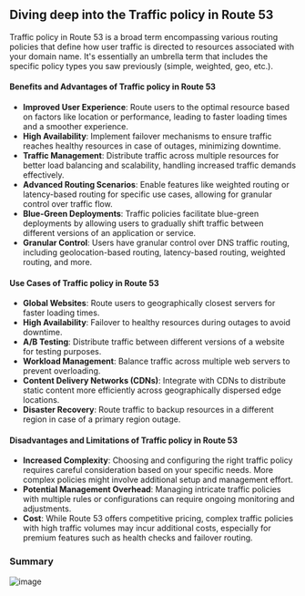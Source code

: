 ## Diving deep into the Traffic policy in Route 53
Traffic policy in Route 53 is a broad term encompassing various routing policies that define how user traffic is directed to resources associated with your domain name. It's essentially an umbrella term that includes the specific policy types you saw previously (simple, weighted, geo, etc.).


#### Benefits and Advantages of Traffic policy in Route 53
* **Improved User Experience**:  Route users to the optimal resource based on factors like location or performance, leading to faster loading times and a smoother experience.
* **High Availability**:  Implement failover mechanisms to ensure traffic reaches healthy resources in case of outages, minimizing downtime.
* **Traffic Management**:  Distribute traffic across multiple resources for better load balancing and scalability, handling increased traffic demands effectively.
* **Advanced Routing Scenarios**:  Enable features like weighted routing or latency-based routing for specific use cases, allowing for granular control over traffic flow.
* **Blue-Green Deployments**: Traffic policies facilitate blue-green deployments by allowing users to gradually shift traffic between different versions of an application or service.
* **Granular Control**: Users have granular control over DNS traffic routing, including geolocation-based routing, latency-based routing, weighted routing, and more.



#### Use Cases of Traffic policy in Route 53
* **Global Websites**:  Route users to geographically closest servers for faster loading times. 
* **High Availability**:  Failover to healthy resources during outages to avoid downtime.
* **A/B Testing**:  Distribute traffic between different versions of a website for testing purposes.
* **Workload Management**:  Balance traffic across multiple web servers to prevent overloading.
* **Content Delivery Networks (CDNs)**:  Integrate with CDNs to distribute static content more efficiently across geographically dispersed edge locations.
* **Disaster Recovery**:  Route traffic to backup resources in a different region in case of a primary region outage.

#### Disadvantages and Limitations of Traffic policy in Route 53
* **Increased Complexity**:  Choosing and configuring the right traffic policy requires careful consideration based on your specific needs. More complex policies might involve additional setup and management effort.
* **Potential Management Overhead**:  Managing intricate traffic policies with multiple rules or configurations can require ongoing monitoring and adjustments.
* **Cost**: While Route 53 offers competitive pricing, complex traffic policies with high traffic volumes may incur additional costs, especially for premium features such as health checks and failover routing.

### Summary
![image](https://imgur.com/BzFCM29.png)
